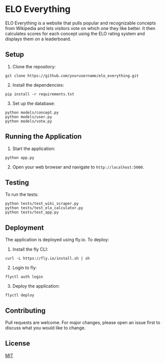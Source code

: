 # ELO Everything

ELO Everything is a website that pulls popular and recognizable concepts from Wikipedia and lets visitors vote on which one they like better. It then calculates scores for each concept using the ELO rating system and displays them on a leaderboard.

## Setup

1. Clone the repository:

```
git clone https://github.com/yourusername/elo_everything.git
```

2. Install the dependencies:

```
pip install -r requirements.txt
```

3. Set up the database:

```
python models/concept.py
python models/user.py
python models/vote.py
```

## Running the Application

1. Start the application:

```
python app.py
```

2. Open your web browser and navigate to `http://localhost:5000`.

## Testing

To run the tests:

```
python tests/test_wiki_scraper.py
python tests/test_elo_calculator.py
python tests/test_app.py
```

## Deployment

The application is deployed using fly.io. To deploy:

1. Install the fly CLI:

```
curl -L https://fly.io/install.sh | sh
```

2. Login to fly:

```
flyctl auth login
```

3. Deploy the application:

```
flyctl deploy
```

## Contributing

Pull requests are welcome. For major changes, please open an issue first to discuss what you would like to change.

## License

[MIT](https://choosealicense.com/licenses/mit/)